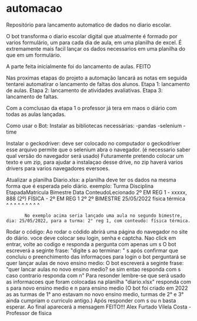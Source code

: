 # automacao
Repositório para lancamento automatico de dados no diario escolar.

O bot transforma o diario escolar digital que atualmente é formado por varios formulário, um para cada dia de aula, em uma planilha de excel.
É extremamente mais facil lançar os dados necessarios em uma planilha do que em um formulário.

A parte feita inicialmente foi do lancamento de aulas. FEITO

Nas proximas etapas do projeto a automação lancará as notas em seguida tentarei automatirar o lancamento de faltas dos alunos.
  Etapa 1: lancamento de aulas.
  Etapa 2: lancamento de atividades avaliativas.
  Etapa 3: lancamento de faltas.

Com a comclusao da etapa 1 o professor já tera em maos o diário com todas as aulas lançadas.

Como usar o Bot:
  Instalar as bibliotecas necessárias:
    -pandas
    -selenium
    -time
    
  Instalar o geckodriver:
    deve ser colocado no computador o geckodriver esse arquivo permite que o selenium abra o navegador. (é necessario saber qual versão do navegador será usado)
        Futuramente pretendo colocar um texto e um zip, para ajudar a instalaçao desse drive, no zip haverá varios drivers para varios navegadores eversoes.
        
  Atualizar a planilha Diario.xlsx:
    a planilha deve ter os dados na mesma forma que é esperada pelo diário.
      exemplo:
        Turma	                         Disciplina	                     EtapadaMatrícula	  Bimestre          Data	                  ConteudoLecionado	
        2º EM REG 1 - xxxxx, 888	     (2º) FÍSICA - 2º EM REG 1	     2º	                2º BIMESTRE	      25/05/2022	            física térmica 	
        ^         ^                     ^            ^         ^       ^                  ^                  ^                      ^
    
           No exemplo acima seria lançado uma aula no segundo bimestre, dia: 25/05/2022, para a turma: 2° reg 1, com conteudo: física térmica.
     
 
  Rodar o código:
    Ao rodar o códido abrirá uma página do navegador no site do diário.
    voce deve colocar seu login, senha e captcha.
    Nao click em entrar, volte ao codigo e responda a pergunta com apenas um s
      O bot escreverá a seginte frase: 
                                        "digite  s  ao terminar: " s
    após confirmar que concluiu o preenchimento das informaçoes para login o bot perguntará se quer lançar aulas de novo ensino medio:
      O bot escreverá a seginte frase:  
                                         "quer lancar aulas no novo ensino medio? 
                                          se sim entao responda com s 
                                          caso contrario responda com n"
      Para resonder lembre-se que será usado as informacoes que foram colocadas na planilha "diario.xlsx"
      responda com s para novo ensino medio e n para ensino medio 
        (O bot foi criado em 2022 as as turmas de 1° ano estavam no novo ensino medio, turmas de 2° e 3° ainda cumpriam o curriculo antigo.)
      Após responder com s ou n basta esperar. 
      Ao final aparecerá a mensagem FEITO!!!
                                                                                               Alex Furtado Vilela Costa - Professor de física  
    
    
    
